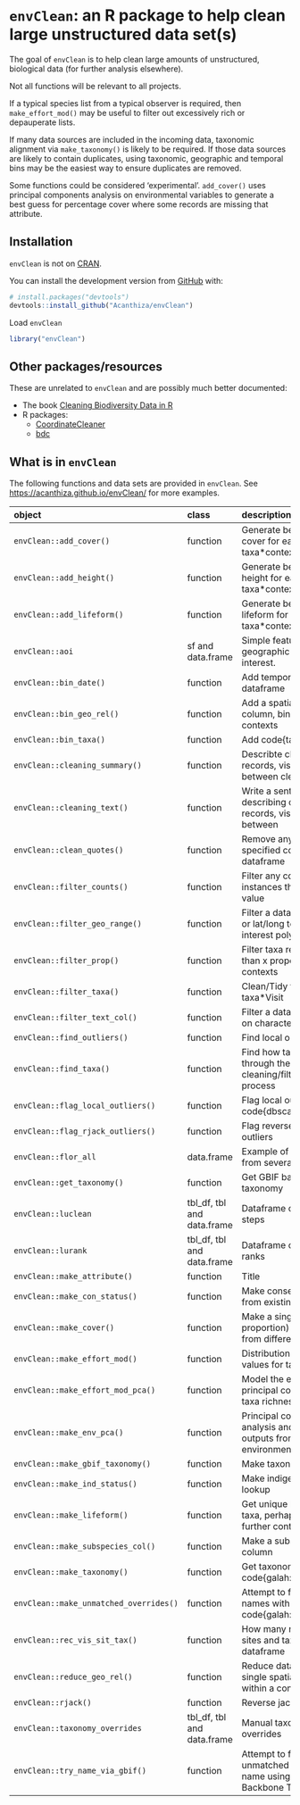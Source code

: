 
<!-- README.md is generated from README.Rmd. Please edit that file -->

# `envClean`: an R package to help clean large unstructured data set(s)

<!-- badges: start -->

<!-- badges: end -->

The goal of `envClean` is to help clean large amounts of unstructured,
biological data (for further analysis elsewhere).

Not all functions will be relevant to all projects.

If a typical species list from a typical observer is required, then
`make_effort_mod()` may be useful to filter out excessively rich or
depauperate lists.

If many data sources are included in the incoming data, taxonomic
alignment via `make_taxonomy()` is likely to be required. If those data
sources are likely to contain duplicates, using taxonomic, geographic
and temporal bins may be the easiest way to ensure duplicates are
removed.

Some functions could be considered ‘experimental’. `add_cover()` uses
principal components analysis on environmental variables to generate a
best guess for percentage cover where some records are missing that
attribute.

## Installation

`envClean` is not on [CRAN](https://CRAN.R-project.org).

You can install the development version from
[GitHub](https://github.com/) with:

``` r
# install.packages("devtools")
devtools::install_github("Acanthiza/envClean")
```

Load `envClean`

``` r
library("envClean")
```

## Other packages/resources

These are unrelated to `envClean` and are possibly much better
documented:

- The book [Cleaning Biodiversity Data in
  R](https://cleaning-data-r.ala.org.au/)
- R packages:
  - [CoordinateCleaner](https://cran.r-project.org/web/packages/CoordinateCleaner/vignettes/Cleaning_GBIF_data_with_CoordinateCleaner.html)
  - [bdc](https://cran.r-project.org/web/packages/bdc/index.html)

## What is in `envClean`

The following functions and data sets are provided in `envClean`. See
<https://acanthiza.github.io/envClean/> for more examples.

| object | class | description |
|:---|:---|:---|
| `envClean::add_cover()` | function | Generate best guess of cover for each taxa\*context |
| `envClean::add_height()` | function | Generate best guess of height for each taxa\*context |
| `envClean::add_lifeform()` | function | Generate best guess of lifeform for each taxa\*context |
| `envClean::aoi` | sf and data.frame | Simple feature to define a geographic area of interest. |
| `envClean::bin_date()` | function | Add temporal bins to a dataframe |
| `envClean::bin_geo_rel()` | function | Add a spatial reliability column, binned to contexts |
| `envClean::bin_taxa()` | function | Add code{taxa} column |
| `envClean::cleaning_summary()` | function | Describte change in taxa, records, visits and sites between cleaning steps |
| `envClean::cleaning_text()` | function | Write a sentence describing change in taxa, records, visits and sites between |
| `envClean::clean_quotes()` | function | Remove any ’ or ” from specified columns in a dataframe |
| `envClean::filter_counts()` | function | Filter any context with less instances than a threshold value |
| `envClean::filter_geo_range()` | function | Filter a dataframe with e/n or lat/long to an area of interest polygon (sf) |
| `envClean::filter_prop()` | function | Filter taxa recorded in less than x proportion of contexts |
| `envClean::filter_taxa()` | function | Clean/Tidy to one row per taxa\*Visit |
| `envClean::filter_text_col()` | function | Filter a dataframe column on character string(s) |
| `envClean::find_outliers()` | function | Find local outliers |
| `envClean::find_taxa()` | function | Find how taxa changed through the cleaning/filtering/tidying process |
| `envClean::flag_local_outliers()` | function | Flag local outliers using code{dbscan::lof()} |
| `envClean::flag_rjack_outliers()` | function | Flag reverse jackknife outliers |
| `envClean::flor_all` | data.frame | Example of data combined from several data sources. |
| `envClean::get_taxonomy()` | function | Get GBIF backbone taxonomy |
| `envClean::luclean` | tbl_df, tbl and data.frame | Dataframe of cleaning steps |
| `envClean::lurank` | tbl_df, tbl and data.frame | Dataframe of taxonomic ranks |
| `envClean::make_attribute()` | function | Title |
| `envClean::make_con_status()` | function | Make conservation status from existing status codes |
| `envClean::make_cover()` | function | Make a single (numeric, proportion) cover column from different sorts of |
| `envClean::make_effort_mod()` | function | Distribution of credible values for taxa richness. |
| `envClean::make_effort_mod_pca()` | function | Model the effect of principal components on taxa richness. |
| `envClean::make_env_pca()` | function | Principal components analysis and various outputs from environmental data |
| `envClean::make_gbif_taxonomy()` | function | Make taxonomy lookups |
| `envClean::make_ind_status()` | function | Make indigenous status lookup |
| `envClean::make_lifeform()` | function | Get unique lifeform across taxa, perhaps including further context |
| `envClean::make_subspecies_col()` | function | Make a subspecies column |
| `envClean::make_taxonomy()` | function | Get taxonomy via code{galah::taxa_search()} |
| `envClean::make_unmatched_overrides()` | function | Attempt to find a taxa for names with no match in code{galah::search_taxa()} |
| `envClean::rec_vis_sit_tax()` | function | How many records, visits, sites and taxa in a dataframe |
| `envClean::reduce_geo_rel()` | function | Reduce data frame to a single spatial reliability within a context |
| `envClean::rjack()` | function | Reverse jackknife |
| `envClean::taxonomy_overrides` | tbl_df, tbl and data.frame | Manual taxonomic overrides |
| `envClean::try_name_via_gbif()` | function | Attempt to find an unmatched scientific name using GBIF Backbone Taxonomy |
